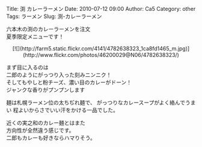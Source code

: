 Title: 渕 カレーラーメン
Date: 2010-07-12 09:00
Author: Ca5
Category: other
Tags: ラーメン
Slug: 渕-カレーラーメン

六本木の渕のカレーラーメンを注文  
夏季限定メニューです！

<p>
<center>
[![](http://farm5.static.flickr.com/4141/4782638323_1ca8fd1465_m.jpg)](http://www.flickr.com/photos/46200029@N06/4782638323/)

</center>
  
まず目に入るのは  
二郎のようにがっつり入った刻みニンニク！  
そしてもやしと粉チーズ、濃い目のカレーがドーン！  
ジャンクな香りがプンプンします

</p>
麺は札幌ラーメン位の太ちぢれ麺で、  
がっつりなカレースープがよく絡んでうまい  
程よいからさでいい汗をかける一品でした。

近くの実之和のカレー麺とはまた  
方向性が全然違う感じです。  
二郎もカレーも好きならハマりそう。
